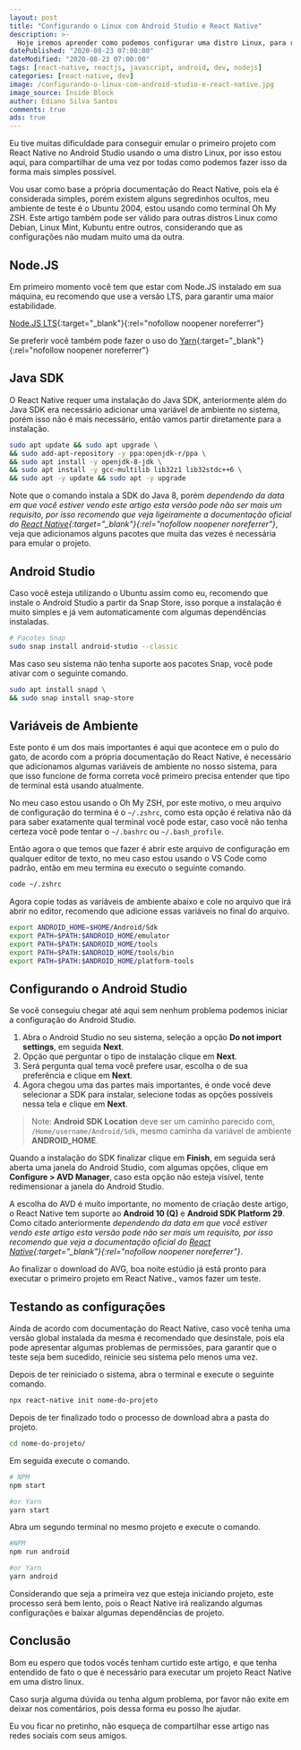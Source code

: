 ```yaml
---
layout: post
title: "Configurando o Linux com Android Studio e React Native"
description: >-
  Hoje iremos aprender como podemos configurar uma distro Linux, para rodar qualquer projeto React Native no Android Studio.
datePublished: "2020-08-23 07:00:00"
dateModified: "2020-08-23 07:00:00"
tags: [react-native, reactjs, javascript, android, dev, nodejs]
categories: [react-native, dev]
image: /configurando-o-linux-com-android-studio-e-react-native.jpg
image_source: Inside Block
author: Ediano Silva Santos
comments: true
ads: true
---
```


Eu tive muitas dificuldade para conseguir emular o primeiro projeto com React Native no Android Studio usando o uma distro Linux, por isso estou aqui, para compartilhar de uma vez por todas como podemos fazer isso da forma mais simples possível.

Vou usar como base a própria documentação do React Native, pois ela é considerada simples, porém existem alguns segredinhos ocultos, meu ambiente de teste é o Ubuntu 2004, estou usando como terminal Oh My ZSH. Este artigo também pode ser válido para outras distros Linux como Debian, Linux Mint, Kubuntu entre outros, considerando que as configurações não mudam muito uma da outra.

## Node.JS

Em primeiro momento você tem que estar com Node.JS instalado em sua máquina, eu recomendo que use a versão LTS, para garantir uma maior estabilidade.

[Node.JS LTS](https://github.com/nodesource/distributions/blob/master/README.md){:target="_blank"}{:rel="nofollow noopener noreferrer"}

Se preferir você também pode fazer o uso do [Yarn](https://classic.yarnpkg.com/en/docs/install/#debian-stable){:target="_blank"}{:rel="nofollow noopener noreferrer"}

## Java SDK

O React Native requer uma instalação do Java SDK, anteriormente além do Java SDK era necessário adicionar uma variável de ambiente no sistema, porém isso não é mais necessário, então vamos partir diretamente para a instalação.

```bash
sudo apt update && sudo apt upgrade \
&& sudo add-apt-repository -y ppa:openjdk-r/ppa \
&& sudo apt install -y openjdk-8-jdk \
&& sudo apt install -y gcc-multilib lib32z1 lib32stdc++6 \
&& sudo apt -y update && sudo apt -y upgrade
```

Note que o comando instala a SDK do Java 8, porém *dependendo da data em que você estiver vendo este artigo esta versão pode não ser mais um requisito, por isso recomendo que veja ligeiramente a documentação oficial do [React Native](https://reactnative.dev/docs/environment-setup){:target="_blank"}{:rel="nofollow noopener noreferrer"}*, veja que adicionamos alguns pacotes que muita das vezes é necessária para emular o projeto.

## Android Studio

Caso você esteja utilizando o Ubuntu assim como eu, recomendo que instale o Android Studio a partir da Snap Store, isso porque a instalação é muito simples e já vem automaticamente com algumas dependências instaladas.

```bash
# Pacotes Snap
sudo snap install android-studio --classic
```

Mas caso seu sistema não tenha suporte aos pacotes Snap, você pode ativar com o seguinte comando.

```bash
sudo apt install snapd \
&& sudo snap install snap-store
```

## Variáveis de Ambiente

Este ponto é um dos mais importantes é aqui que acontece em o pulo do gato, de acordo com a própria documentação do React Native, é necessário que adicionamos algumas variáveis de ambiente no nosso sistema, para que isso funcione de forma correta você primeiro precisa entender que tipo de terminal está usando atualmente.

No meu caso estou usando o Oh My ZSH, por este motivo, o meu arquivo de configuração do termina é o `~/.zshrc`, como esta opção é relativa não dá para saber exatamente qual terminal você pode estar, caso você não tenha certeza você pode tentar o `~/.bashrc` ou `~/.bash_profile`.

Então agora o que temos que fazer é abrir este arquivo de configuração em qualquer editor de texto, no meu caso estou usando o VS Code como padrão, então em meu termina eu executo o seguinte comando.

```bash
code ~/.zshrc
```

 Agora copie todas as variáveis de ambiente abaixo e cole no arquivo que irá abrir no editor, recomendo que adicione essas variáveis no final do arquivo.

```bash
export ANDROID_HOME=$HOME/Android/Sdk
export PATH=$PATH:$ANDROID_HOME/emulator
export PATH=$PATH:$ANDROID_HOME/tools
export PATH=$PATH:$ANDROID_HOME/tools/bin
export PATH=$PATH:$ANDROID_HOME/platform-tools
```

## Configurando o Android Studio

Se você conseguiu chegar até aqui sem nenhum problema podemos iniciar a configuração do Android Studio.

1. Abra o Android Studio no seu sistema, seleção a opção **Do not import settings**, em seguida **Next**.
2. Opção que perguntar o tipo de instalação clique em **Next**.
3. Será pergunta qual tema você prefere usar, escolha o de sua preferência e clique em **Next**.
4. Agora chegou uma das partes mais importantes, é onde você deve selecionar a SDK para instalar, selecione todas as opções possíveis nessa tela e clique em **Next**.

> Note: **Android SDK Location** deve ser um caminho parecido com, `/Home/username/Android/Sdk`, mesmo caminha da variável de ambiente **ANDROID_HOME**.

Quando a instalação do SDK finalizar clique em **Finish**, em seguida será aberta uma janela do Android Studio, com algumas opções, clique em **Configure > AVD Manager**, caso esta opção não esteja visível, tente redimensionar a janela do Android Studio.

A escolha do AVD é muito importante, no momento de criação deste artigo, o React Native tem suporte ao **Android 10 (Q)** e **Android SDK Platform 29**. Como citado anteriormente *dependendo da data em que você estiver vendo este artigo esta versão pode não ser mais um requisito, por isso recomendo que veja a documentação oficial do [React Native](https://reactnative.dev/docs/environment-setup){:target="_blank"}{:rel="nofollow noopener noreferrer"}*.

Ao finalizar o download do AVG, boa noite estúdio já está pronto para executar o primeiro projeto em React Native., vamos fazer um teste.

## Testando as configurações

Ainda de acordo com documentação do React Native, caso você tenha uma versão global instalada da mesma é recomendado que desinstale, pois ela pode apresentar algumas problemas de permissões, para garantir que o teste seja bem sucedido, reinicie seu sistema pelo menos uma vez.

Depois de ter reiniciado o sistema, abra o terminal e execute o seguinte comando.

```bash
npx react-native init nome-do-projeto
```

Depois de ter finalizado todo o processo de download abra a pasta do projeto.

```bash
cd nome-do-projeto/
```

Em seguida execute o comando.

```bash
# NPM
npm start

#or Yarn
yarn start
```

Abra um segundo terminal no mesmo projeto e execute o comando.

```bash
#NPM
npm run android

#or Yarn
yarn android
```

Considerando que seja a primeira vez que esteja iniciando projeto, este processo será bem lento, pois o React Native irá realizando algumas configurações e baixar algumas dependências de projeto.

## Conclusão

Bom eu espero que todos vocês tenham curtido este artigo, e que tenha entendido de fato o que é necessário para executar um projeto React Native em uma distro linux.

Caso surja alguma dúvida ou tenha algum problema, por favor não exite em deixar nos comentários, pois dessa forma eu posso lhe ajudar.

Eu vou ficar no pretinho, não esqueça de compartilhar esse artigo nas redes sociais com seus amigos.
